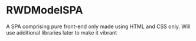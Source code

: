 # RWDModelSPA
A SPA comprising pure front-end only made using HTML and CSS only. Will use additional libraries later to make it vibrant
